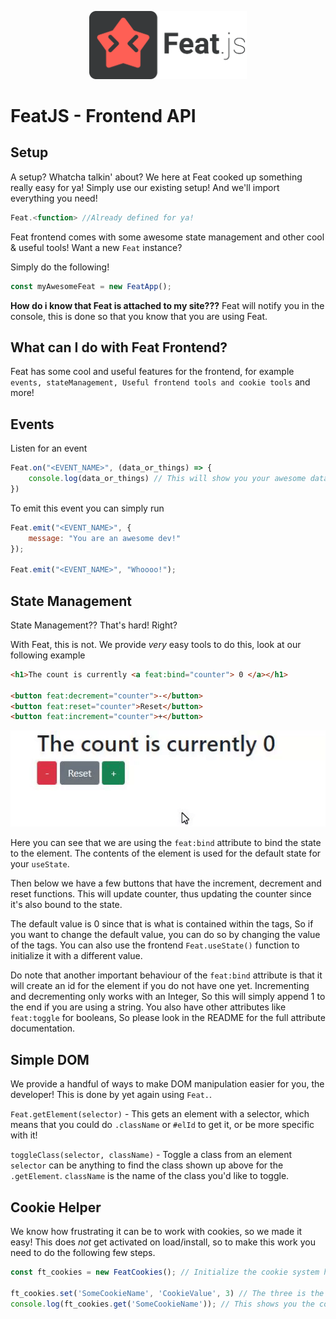 <br><br>
<p align="center">
  <img src="https://github.com/Feat-js/assets/blob/main/feat.js-icon_text.png?raw=true" width="50%"/>
</p>

# FeatJS - Frontend API

## Setup
A setup? Whatcha talkin' about? We here at Feat cooked up something really easy for ya!
Simply use our existing setup! And we'll import everything you need!

```js
Feat.<function> //Already defined for ya!
```
Feat frontend comes with some awesome state management and other cool & useful tools!
Want a new `Feat` instance?

Simply do the following!
```js
const myAwesomeFeat = new FeatApp();
```

**How do i know that Feat is attached to my site???**
Feat will notify you in the console, this is done so that you know that you are using Feat.

## What can I do with Feat Frontend?
Feat has some cool and useful features for the frontend, for example `events, stateManagement, Useful frontend tools and cookie tools` and more!

## Events

Listen for an event
```js
Feat.on("<EVENT_NAME>", (data_or_things) => {
    console.log(data_or_things) // This will show you your awesome data!
})
```

To emit this event you can simply run
```js
Feat.emit("<EVENT_NAME>", {
    message: "You are an awesome dev!"
});

Feat.emit("<EVENT_NAME>", "Whoooo!");
```

## State Management

State Management??
That's hard! Right?

With Feat, this is not. We provide *very* easy tools to do this, look at our following example

```html
<h1>The count is currently <a feat:bind="counter"> 0 </a></h1> 

<button feat:decrement="counter">-</button>
<button feat:reset="counter">Reset</button>
<button feat:increment="counter">+</button>
```

![Counter Example](https://github.com/Feat-js/assets/blob/13c22b071645f02249e53a55aa131979ca19562b/counterExample.gif)

Here you can see that we are using the `feat:bind` attribute to bind the state to the element. The contents of the element is used for the default state for your `useState`.

Then below we have a few buttons that have the increment, decrement and reset functions.
This will update counter, thus updating the counter since it's also bound to the state.

The default value is 0 since that is what is contained within the tags, So if you want to change the default value, you can do so by changing the value of the tags.
You can also use the frontend `Feat.useState()` function to initialize it with a different value.

Do note that another important behaviour of the `feat:bind` attribute is that it will create an id for the element if you do not have one yet.
Incrementing and decrementing only works with an Integer, So this will simply append 1 to the end if you are using a string.
You also have other attributes like `feat:toggle` for booleans, So please look in the README for the full attribute documentation.


## Simple DOM
We provide a handful of ways to make DOM manipulation easier for you, the developer!
This is done by yet again using `Feat.`.

`Feat.getElement(selector)` - This gets an element with a selector, which means that you could do `.className` or `#elId` to get it, or be more specific with it!

`toggleClass(selector, className)` - Toggle a class from an element `selector` can be anything to find the class shown up above for the `.getElement`. `className` is the name of the class you'd like to toggle. 

## Cookie Helper

We know how frustrating it can be to work with cookies, so we made it easy!
This does *not* get activated on load/install, so to make this work you need to do the following few steps.

```js
const ft_cookies = new FeatCookies(); // Initialize the cookie system here!

ft_cookies.set('SomeCookieName', 'CookieValue', 3) // The three is the time in days
console.log(ft_cookies.get('SomeCookieName')); // This shows you the cookie you just made!
```